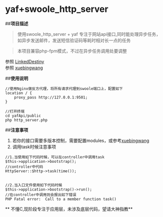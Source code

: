 
# yaf+swoole_http_server

##**项目描述**
> 使用swoole_http_server + yaf 专注于网站api接口,同时能处理异步任务，如异步发送邮件，发送短信验证码等耗时相对长一点的任务

> 本项目兼容php-fpm模式，不过在异步任务调用处要调整

参照 [LinkedDestiny](https://github.com/LinkedDestiny/swoole-yaf)  
参照 [xuebingwang](https://github.com/xuebingwang/xbw-swoole-yaf)

##**使用说明**
```
//使用Nginx做反方代理，将所有请求代理到swoole端口上，配置如下
location / {
	proxy_pass http://127.0.0.1:9501;
}

//打开终端
cd yafApi/public
php http_server.php
```

##**注意事项**
1.  若你的接口需要多版本控制，需要配置modules，或参考[xuebingwang](https://github.com/xuebingwang/xbw-swoole-yaf)  
2.  调用task时候注意事项  
```
//1.当使用如下代码时候，可以在controller中调用task
$this->application->bootstrap();
//controller中代码
HttpServer::$http->task(time());  


//2.当入口文件使用如下代码时候
$this->application->bootstrap()->run();
//在controller中调用则会报出如下错误
PHP Fatal error:  Call to a member function task()

```
** 不懂C,现阶段专注于应用层，未涉及底层代码，望请大神指教**



